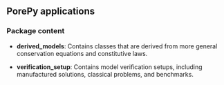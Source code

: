 ## PorePy applications

### Package content

- **derived_models**: Contains classes that are derived from more general 
  conservation equations and constitutive laws.

- **verification_setup**: Contains model verification setups, including manufactured 
  solutions, classical problems, and benchmarks.